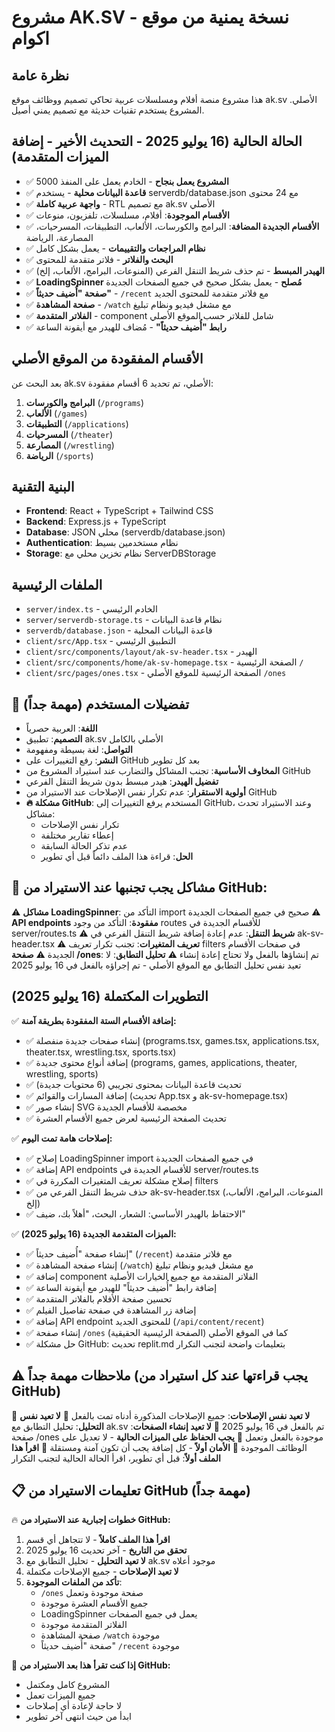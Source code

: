 # مشروع AK.SV - نسخة يمنية من موقع اكوام

## نظرة عامة
هذا مشروع منصة أفلام ومسلسلات عربية تحاكي تصميم ووظائف موقع ak.sv الأصلي. المشروع يستخدم تقنيات حديثة مع تصميم يمني أصيل.

## الحالة الحالية (16 يوليو 2025 - التحديث الأخير - إضافة الميزات المتقدمة)
- ✅ **المشروع يعمل بنجاح** - الخادم يعمل على المنفذ 5000
- ✅ **قاعدة البيانات محلية** - يستخدم serverdb/database.json مع 24 محتوى
- ✅ **واجهة عربية كاملة** - RTL مع تصميم ak.sv الأصلي
- ✅ **الأقسام الموجودة**: أفلام، مسلسلات، تلفزيون، منوعات
- ✅ **الأقسام الجديدة المضافة**: البرامج والكورسات، الألعاب، التطبيقات، المسرحيات، المصارعة، الرياضة
- ✅ **نظام المراجعات والتقييمات** - يعمل بشكل كامل
- ✅ **البحث والفلاتر** - فلاتر متقدمة للمحتوى
- ✅ **الهيدر المبسط** - تم حذف شريط التنقل الفرعي (المنوعات، البرامج، الألعاب، إلخ)
- ✅ **LoadingSpinner مُصلح** - يعمل بشكل صحيح في جميع الصفحات الجديدة
- ✅ **صفحة "أُضيف حديثاً"** - `/recent` مع فلاتر متقدمة للمحتوى الجديد
- ✅ **صفحة المشاهدة** - `/watch` مع مشغل فيديو ونظام تبليغ
- ✅ **الفلاتر المتقدمة** - component شامل للفلاتر حسب الموقع الأصلي
- ✅ **رابط "أُضيف حديثاً"** - مُضاف للهيدر مع أيقونة الساعة

## الأقسام المفقودة من الموقع الأصلي
بعد البحث عن ak.sv الأصلي، تم تحديد 6 أقسام مفقودة:
1. **البرامج والكورسات** (`/programs`)
2. **الألعاب** (`/games`) 
3. **التطبيقات** (`/applications`)
4. **المسرحيات** (`/theater`)
5. **المصارعة** (`/wrestling`)
6. **الرياضة** (`/sports`)

## البنية التقنية
- **Frontend**: React + TypeScript + Tailwind CSS
- **Backend**: Express.js + TypeScript
- **Database**: JSON محلي (serverdb/database.json)
- **Authentication**: نظام مستخدمين بسيط
- **Storage**: نظام تخزين محلي مع ServerDBStorage

## الملفات الرئيسية
- `server/index.ts` - الخادم الرئيسي
- `server/serverdb-storage.ts` - نظام قاعدة البيانات
- `serverdb/database.json` - قاعدة البيانات المحلية
- `client/src/App.tsx` - التطبيق الرئيسي
- `client/src/components/layout/ak-sv-header.tsx` - الهيدر
- `client/src/components/home/ak-sv-homepage.tsx` - الصفحة الرئيسية `/`
- `client/src/pages/ones.tsx` - الصفحة الرئيسية للموقع الأصلي `/ones`

## 👤 تفضيلات المستخدم (مهمة جداً)
- **اللغة**: العربية حصرياً
- **التصميم**: تطبيق ak.sv الأصلي بالكامل
- **التواصل**: لغة بسيطة ومفهومة
- **النشر**: رفع التغييرات على GitHub بعد كل تطوير
- **المخاوف الأساسية**: تجنب المشاكل والتضارب عند استيراد المشروع من GitHub
- **تفضيل الهيدر**: هيدر مبسط بدون شريط التنقل الفرعي
- **أولوية الاستقرار**: عدم تكرار نفس الإصلاحات عند الاستيراد من GitHub
- **🔥 مشكلة GitHub**: المستخدم يرفع التغييرات إلى GitHub، وعند الاستيراد تحدث مشاكل:
  - تكرار نفس الإصلاحات
  - إعطاء تقارير مختلفة
  - عدم تذكر الحالة السابقة
  - **الحل**: قراءة هذا الملف دائماً قبل أي تطوير

## 🚨 مشاكل يجب تجنبها عند الاستيراد من GitHub:
⚠️ **مشاكل LoadingSpinner**: التأكد من import صحيح في جميع الصفحات الجديدة
⚠️ **API endpoints مفقودة**: التأكد من وجود routes للأقسام الجديدة في server/routes.ts
⚠️ **شريط التنقل**: عدم إعادة إضافة شريط التنقل الفرعي في ak-sv-header.tsx
⚠️ **تعريف المتغيرات**: تجنب تكرار تعريف filters في صفحات الأقسام الجديدة
⚠️ **صفحة /ones**: تم إنشاؤها بالفعل ولا تحتاج إعادة إنشاء
⚠️ **تحليل التطابق**: لا تعيد نفس تحليل التطابق مع الموقع الأصلي - تم إجراؤه بالفعل في 16 يوليو 2025

## التطويرات المكتملة (16 يوليو 2025)
✅ **إضافة الأقسام الستة المفقودة بطريقة آمنة:**
- ✅ إنشاء صفحات جديدة منفصلة (programs.tsx, games.tsx, applications.tsx, theater.tsx, wrestling.tsx, sports.tsx)
- ✅ إضافة أنواع محتوى جديدة (programs, games, applications, theater, wrestling, sports)
- ✅ تحديث قاعدة البيانات بمحتوى تجريبي (6 محتويات جديدة)
- ✅ إضافة المسارات والقوائم (تحديث App.tsx و ak-sv-homepage.tsx)
- ✅ إنشاء صور SVG مخصصة للأقسام الجديدة
- ✅ تحديث الصفحة الرئيسية لعرض جميع الأقسام العشرة

✅ **إصلاحات هامة تمت اليوم:**
- ✅ إصلاح LoadingSpinner import في جميع الصفحات الجديدة
- ✅ إضافة API endpoints للأقسام الجديدة في server/routes.ts
- ✅ إصلاح مشكلة تعريف المتغيرات المكررة في filters
- ✅ حذف شريط التنقل الفرعي من ak-sv-header.tsx (المنوعات، البرامج، الألعاب، إلخ)
- ✅ الاحتفاظ بالهيدر الأساسي: الشعار، البحث، "أهلاً بك، ضيف"

✅ **الميزات المتقدمة الجديدة (16 يوليو 2025):**
- ✅ إنشاء صفحة "أُضيف حديثاً" (`/recent`) مع فلاتر متقدمة
- ✅ إنشاء صفحة المشاهدة (`/watch`) مع مشغل فيديو ونظام تبليغ
- ✅ إضافة component الفلاتر المتقدمة مع جميع الخيارات الأصلية
- ✅ إضافة رابط "أُضيف حديثاً" للهيدر مع أيقونة الساعة
- ✅ تحسين صفحة الأفلام بالفلاتر المتقدمة
- ✅ إضافة زر المشاهدة في صفحة تفاصيل الفيلم
- ✅ إضافة API endpoint للمحتوى الجديد (`/api/content/recent`)
- ✅ إنشاء صفحة `/ones` كما في الموقع الأصلي (الصفحة الرئيسية الحقيقية)
- ✅ حل مشكلة GitHub: تحديث replit.md بتعليمات واضحة لتجنب التكرار

## ⚠️ ملاحظات مهمة جداً (يجب قراءتها عند كل استيراد من GitHub)
🔴 **لا تعيد نفس الإصلاحات**: جميع الإصلاحات المذكورة أدناه تمت بالفعل
🔴 **لا تعيد نفس التحليل**: تحليل التطابق مع ak.sv تم بالفعل في 16 يوليو 2025
🔴 **لا تعيد إنشاء الصفحات**: صفحة /ones موجودة بالفعل وتعمل
🔴 **يجب الحفاظ على الميزات الحالية** - لا تعديل على الوظائف الموجودة
🔴 **الأمان أولاً** - كل إضافة يجب أن تكون آمنة ومستقلة
🔴 **اقرأ هذا الملف أولاً**: قبل أي تطوير، اقرأ الحالة الحالية لتجنب التكرار

## 📋 تعليمات الاستيراد من GitHub (مهمة جداً)
🔥 **خطوات إجبارية عند الاستيراد من GitHub:**
1. **اقرأ هذا الملف كاملاً** - لا تتجاهل أي قسم
2. **تحقق من التاريخ** - آخر تحديث 16 يوليو 2025
3. **لا تعيد التحليل** - تحليل التطابق مع ak.sv موجود أعلاه
4. **لا تعيد الإصلاحات** - جميع الإصلاحات مكتملة
5. **تأكد من الملفات الموجودة**:
   - `/ones` صفحة موجودة وتعمل
   - جميع الأقسام العشرة موجودة
   - LoadingSpinner يعمل في جميع الصفحات
   - الفلاتر المتقدمة موجودة
   - صفحة المشاهدة `/watch` موجودة
   - صفحة "أُضيف حديثاً" `/recent` موجودة

🚨 **إذا كنت تقرأ هذا بعد الاستيراد من GitHub:**
- المشروع كامل ومكتمل
- جميع الميزات تعمل
- لا حاجة لإعادة أي إصلاحات
- ابدأ من حيث انتهى آخر تطوير
